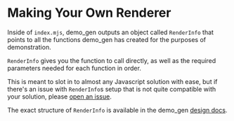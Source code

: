# Making Your Own Renderer

Inside of `index.mjs`, demo_gen outputs an object called `RenderInfo` that points to all the functions demo_gen has created for the purposes of demonstration.

`RenderInfo` gives you the function to call directly, as well as the required parameters needed for each function in order.

This is meant to slot in to almost any Javascript solution with ease, but if there's an issue with `RenderInfo`s setup that is not quite compatible with your solution, please [open an issue](https://github.com/rust-diplomat/diplomat/issues/new?labels=B-demo_gen).

The exact structure of `RenderInfo` is available in the demo_gen [design docs](https://github.com/rust-diplomat/diplomat/blob/main/docs/demo_gen.md#step-two-constructing-renderinfo).